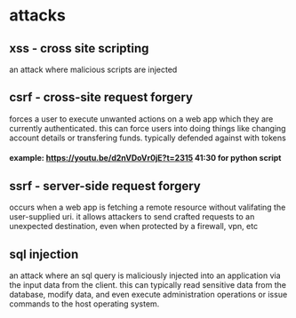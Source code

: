 # attacks

## xss - cross site scripting
an attack where malicious scripts are injected 

## csrf - cross-site request forgery 
forces a user to execute unwanted actions on a web app which they are currently authenticated. this can force users into doing things like changing account details or transfering funds. typically defended against with tokens
#### example: https://youtu.be/d2nVDoVr0jE?t=2315 41:30 for python script

## ssrf - server-side request forgery
occurs when a web app is fetching a remote resource without valifating the user-supplied uri. it allows attackers to send crafted requests to an unexpected destination, even when protected by a firewall, vpn, etc

## sql injection
an attack where an sql query is maliciously injected into an application via the input data from the client. this can typically read sensitive data from the database, modify data, and even execute administration operations or issue commands to the host operating system.